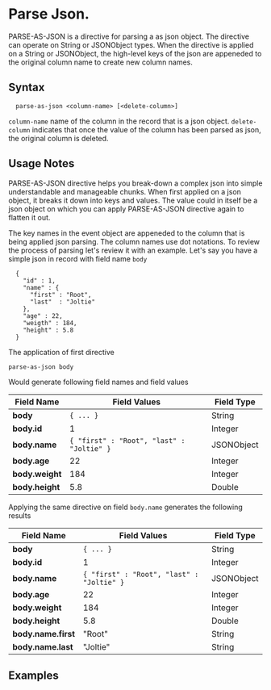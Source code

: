 # Parse Json.

PARSE-AS-JSON is a directive for parsing a as json object. The directive can operate on String or JSONObject types. When the directive is applied on a String or JSONObject, the high-level keys of the json are appeneded to the original column name to create new column names. 

## Syntax 

```
  parse-as-json <column-name> [<delete-column>]
```

```column-name``` name of the column in the record that is a json object.
```delete-column``` indicates that once the value of the column has been parsed as json, the original column is deleted.

## Usage Notes

PARSE-AS-JSON directive helps you break-down a complex json into simple understandable and manageable chunks. When first applied on a json object, it breaks it down into keys and values. The value could in itself be a json object on which you can apply PARSE-AS-JSON directive again to flatten it out. 

The key names in the event object are appeneded to the column that is being applied json parsing. The column names use dot notations. To review the process of parsing let's review it with an example. Let's say you have a simple json in record with field name ```body```

```
  {
    "id" : 1,
    "name" : {
      "first" : "Root",
      "last"  : "Joltie"
    },
    "age" : 22,
    "weigth" : 184,
    "height" : 5.8
  }

```
The application of first directive

```
parse-as-json body
```

Would generate following field names and field values

| Field Name | Field Values | Field Type |
| ------------- | ------------- | ----------------- |
| **body** | ```{ ... }``` | String |
| **body.id** | 1 | Integer |
| **body.name** | ```{ "first" : "Root", "last" : "Joltie" }``` | JSONObject |
| **body.age** | 22 | Integer |
| **body.weight** | 184 | Integer |
| **body.height** | 5.8 | Double |

Applying the same directive on field ```body.name``` generates the following results

| Field Name | Field Values | Field Type |
| ------------- | ------------- | ----------------- |
| **body** | ```{ ... }``` | String |
| **body.id** | 1 | Integer |
| **body.name** | ```{ "first" : "Root", "last" : "Joltie" }``` | JSONObject |
| **body.age** | 22 | Integer |
| **body.weight** | 184 | Integer |
| **body.height** | 5.8 | Double |
| **body.name.first** | "Root" | String |
| **body.name.last** | "Joltie" | String |

## Examples

